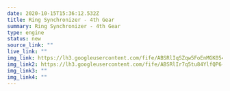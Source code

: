 ```yaml
---
date: 2020-10-15T15:36:12.532Z
title: Ring Synchronizer - 4th Gear
summary: Ring Synchronizer - 4th Gear
type: engine
status: new
source_link: ""
live_link: ""
img_link: https://lh3.googleusercontent.com/fife/ABSRlIqSZqw5FoEnMGK054NMeVA9OIoS18azeEk4qA8UCpGFALiZFcik_7maiyOIaCdetvVDQbY4oheLnOWAisCAMEu26ZrMIy0NFZBfg3NPoANASmts1ZoyAwn66ys3pmCot3F9lNqFMxmYlTg4j8Hzr9_QklsXnnlPCTcqqfnirGxsmuJIIR-XhjXXATcCWf-zNWh1qIGiv2uJrIVHcb5Mgu8cY6JKgnjetExQ_Xyu6Naqxnp9ie8Ac-FokgAabW_LzRohLwgP0w-aGdn9_8ig_kpZHS2w0MVWfoiy6Pk5Ed0rqVx81Sfrj3Wk93pJeGVW5NA3a5xjWKiSehTIIvtWpVDSAVl3DD5TGTvwF6LzPTW7zjDnR1vWd0wXOcvVegcKdaSghcVow2M9c8VCMWKudC2_7iqelonrjyO5Qw-7TKPEKqX3sZR28q5xIaPsaP5xorfE_JeRVtkNNrtfs_fPfiTSKBJtTFNn7m3Y1EDgmK-rcktj2wM3ACUTfDIpj4YvNe-aXg_-hoOWXLkWcCjzQrstBHqAkJcaMPybsrsfvJIryKQ7wwQhZzME7HXym3U-8sbmhawdrraNxnRc7AtI4SIBgf1xvlUNW88GLdydmukimjFX0DiJoOSJMbL8IJS-fZLbV1kuLAtCqeKvgCJZFq6X56MZNc3g6INlctxifos7xsfkG3hRXe4G-eSk2LxNi8k58J4E37YiT4IEmKOQYCWFl0FU_Nr2nw=w795-h666-ft
img_link2: https://lh3.googleusercontent.com/fife/ABSRlIr7q5tu84YlfQP6-zYniByNMBywvY_rSzQZVt3L-3e1269b3_wxsxanI9Wh6ghvSC3AEAFj_OZDlpjcqInlsTDcWjtbd-RVu9Jlgi7WwjXsy39kiDABLNsRoIlXLFzaaDUHOq7FZw67KWpsOoZ4Z1Y_P0E35gIXl-M1wL2jmh8JjH7SH-IpzzYUkWI94k8pYHneo1IN1cQAb4eSLztGKtECjaD1sD7BEen4twefdblHanQWYB90BVu53DJUm0DDVaHPgIzlYbCLRnIco85clI3AciB5vLIsMlKU83DOgIRE8w2zNqAPTWyeZamYJkz7YBgdFdistZAldgEV1pNCXtSYUjjXZuaJHxcRQEh-jTTwUur7BGZdYndcBQ3KK3_orqIO67qROXShbkfS8_Dnelr1u2RrvYvDAA6xCnCPI18vZS53b2WFUpOqTUBAKsyi8z2eNX1iHwbsBvRDAtpzleTwvEAdtXyTNmIQCtfnumWMzUijaGlKoE8fO_K4jZxT8fQshOkwDIzJ8Ae9ziESikMgEtFYAuNLKIlK0k_QukBLT6vHXw926Cnz8lfmMxYzJOozGTr0CHbqFnZs08J0R0IRUvK9T30pv1moduI_LXy8A08fw5xeys3RyHm6T3d8KCBBbF3AOZ8OuWYa49embyJUvUz1cHNK4zLuBcsbp8LyJ5QuVkFzDJpjfa-QKF9r3TBt8njid0vLhzWEGSSvlzwys9JqNGubJQ=w795-h666-ft
img_link3: ""
img_link4: ""
---
```

